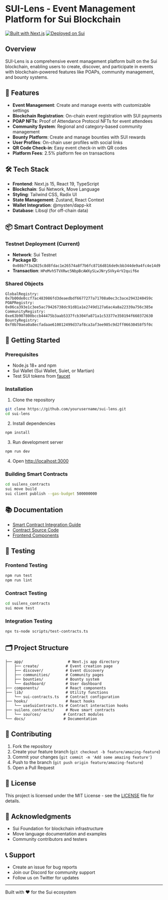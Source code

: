 # SUI-Lens - Event Management Platform for Sui Blockchain

[![Built with Next.js](https://img.shields.io/badge/Built%20with-Next.js%2015-black?style=for-the-badge&logo=next.js)](https://nextjs.org)
[![Deployed on Sui](https://img.shields.io/badge/Deployed%20on-Sui%20Testnet-blue?style=for-the-badge)](https://sui.io)

## Overview

SUI-Lens is a comprehensive event management platform built on the Sui blockchain, enabling users to create, discover, and participate in events with blockchain-powered features like POAPs, community management, and bounty systems.

## 🚀 Features

- **Event Management**: Create and manage events with customizable settings
- **Blockchain Registration**: On-chain event registration with SUI payments
- **POAP NFTs**: Proof of Attendance Protocol NFTs for event attendees
- **Community System**: Regional and category-based community management
- **Bounty Platform**: Create and manage bounties with SUI rewards
- **User Profiles**: On-chain user profiles with social links
- **QR Code Check-in**: Easy event check-in with QR codes
- **Platform Fees**: 2.5% platform fee on transactions

## 🛠️ Tech Stack

- **Frontend**: Next.js 15, React 19, TypeScript
- **Blockchain**: Sui Network, Move Language
- **Styling**: Tailwind CSS, Radix UI
- **State Management**: Zustand, React Context
- **Wallet Integration**: @mysten/dapp-kit
- **Database**: Libsql (for off-chain data)

## 📦 Smart Contract Deployment

### Testnet Deployment (Current)

- **Network**: Sui Testnet
- **Package ID**: `0x08b7f3a2025c8d8fdac1e26574a8f7b6fc8716d816de9cbb344de9a4fc4e14d9`
- **Transaction**: `HPeMvh5TVXRwc5NbpBcAWXySLwJNrySVky4rV2quif6e`

### Shared Objects

```
GlobalRegistry: 0x7b00de0ccf7ac483986fd3deaedbdf6677277a71708a0ec3c3ace2943240459c
POAPRegistry: 0x06ca393e1c3ee5ac79426738dc91d81a1e2749d127a6ac4a8a22339a756c385e
CommunityRegistry: 0xe63b907800bccb44475b3aab5337fcb304fa871a1c53377e350194f660372630
BountyRegistry: 0xf0b70aea0a8ecfadaae610012499d37af8ca3af3ee985c9d2ff06630458f5f0c
```

## 🏃 Getting Started

### Prerequisites

- Node.js 18+ and npm
- Sui Wallet (Sui Wallet, Suiet, or Martian)
- Test SUI tokens from [faucet](https://faucet.testnet.sui.io/)

### Installation

1. Clone the repository
```bash
git clone https://github.com/yourusername/sui-lens.git
cd sui-lens
```

2. Install dependencies
```bash
npm install
```

3. Run development server
```bash
npm run dev
```

4. Open [http://localhost:3000](http://localhost:3000)

### Building Smart Contracts

```bash
cd suilens_contracts
sui move build
sui client publish --gas-budget 500000000
```

## 📚 Documentation

- [Smart Contract Integration Guide](./docs/SMART_CONTRACT_INTEGRATION.md)
- [Contract Source Code](./suilens_contracts/sources/)
- [Frontend Components](./app/)

## 🧪 Testing

### Frontend Testing
```bash
npm run test
npm run lint
```

### Contract Testing
```bash
cd suilens_contracts
sui move test
```

### Integration Testing
```bash
npx ts-node scripts/test-contracts.ts
```

## 🗂️ Project Structure

```
├── app/                    # Next.js app directory
│   ├── create/            # Event creation page
│   ├── discover/          # Event discovery
│   ├── communities/       # Community pages
│   ├── bounties/          # Bounty system
│   └── dashboard/         # User dashboard
├── components/            # React components
├── lib/                   # Utility functions
│   └── sui-contracts.ts   # Contract configuration
├── hooks/                 # React hooks
│   └── useSuiContracts.ts # Contract interaction hooks
├── suilens_contracts/     # Move smart contracts
│   └── sources/          # Contract modules
└── docs/                 # Documentation
```

## 🤝 Contributing

1. Fork the repository
2. Create your feature branch (`git checkout -b feature/amazing-feature`)
3. Commit your changes (`git commit -m 'Add some amazing feature'`)
4. Push to the branch (`git push origin feature/amazing-feature`)
5. Open a Pull Request

## 📄 License

This project is licensed under the MIT License - see the [LICENSE](LICENSE) file for details.

## 🙏 Acknowledgments

- Sui Foundation for blockchain infrastructure
- Move language documentation and examples
- Community contributors and testers

## 📞 Support

- Create an issue for bug reports
- Join our Discord for community support
- Follow us on Twitter for updates

---

Built with ❤️ for the Sui ecosystem